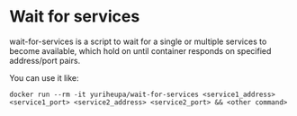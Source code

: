 # Wait for services

wait-for-services is a script to wait for a single or multiple services to become available, which hold on until container responds on specified address/port pairs.

You can use it like:

```
docker run --rm -it yuriheupa/wait-for-services <service1_address> <service1_port> <service2_address> <service2_port> && <other command>
```